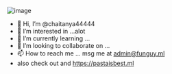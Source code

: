 
![image](https://github.com/chaitanya44444/chaitanya44444/assets/93338022/bbcbf739-d883-46d8-85e6-c47660da8d5b)
- 👋 Hi, I’m @chaitanya44444
- 👀 I’m interested in ...alot
- 🌱 I’m currently learning ...
- 💞️ I’m looking to collaborate on ...
- 📫 How to reach me ... msg me at admin@funguy.ml
-  also check out  and https://pastaisbest.ml

<!---
chaitanya44444/chaitanya44444 is a ✨ special ✨ repository because its `README.md` (this file) appears on your GitHub profile.
You can click the Preview link to take a look at your changes.
--->
